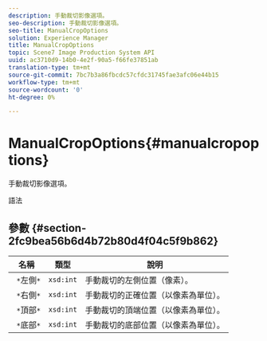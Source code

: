 ```yaml
---
description: 手動裁切影像選項。
seo-description: 手動裁切影像選項。
seo-title: ManualCropOptions
solution: Experience Manager
title: ManualCropOptions
topic: Scene7 Image Production System API
uuid: ac3710d9-14b0-4e2f-90a5-f66fe37851ab
translation-type: tm+mt
source-git-commit: 7bc7b3a86fbcdc57cfdc31745fae3afc06e44b15
workflow-type: tm+mt
source-wordcount: '0'
ht-degree: 0%

---
```



# ManualCropOptions{#manualcropoptions}

手動裁切影像選項。

語法

## 參數 {#section-2fc9bea56b6d4b72b80d4f04c5f9b862}

| 名稱 | 類型 | 說明 |
|---|---|---|
| ` *`左側`*` | `xsd:int` | 手動裁切的左側位置（像素）。 |
| ` *`右側`*` | `xsd:int` | 手動裁切的正確位置（以像素為單位）。 |
| ` *`頂部`*` | `xsd:int` | 手動裁切的頂端位置（以像素為單位）。 |
| ` *`底部`*` | `xsd:int` | 手動裁切的底部位置（以像素為單位）。 |


